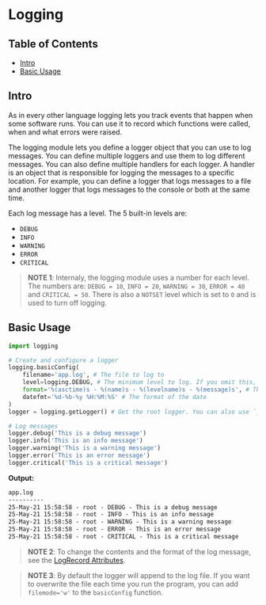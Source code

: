 <!-- omit in toc -->
# Logging

<!-- omit in toc -->
## Table of Contents
- [Intro](#intro)
- [Basic Usage](#basic-usage)


## Intro

As in every other language logging lets you track events that happen when some software runs. 
You can use it to record which functions were called, when and what errors were raised.

The logging module lets you define a logger object that you can use to log messages. 
You can define multiple loggers and use them to log different messages. 
You can also define multiple handlers for each logger.
A handler is an object that is responsible for logging the messages to a specific location. 
For example, you can define a logger that logs messages to a file and another logger that logs messages to the console or both at the same time.

Each log message has a level.
The 5 built-in levels are:
- `DEBUG`
- `INFO`
- `WARNING`
- `ERROR`
- `CRITICAL`

> **NOTE 1**: Internaly, the logging module uses a number for each level. The numbers are: `DEBUG = 10`, `INFO = 20`, `WARNING = 30`, `ERROR = 40` and `CRITICAL = 50`. There is also a `NOTSET` level which is set to `0` and is used to turn off logging.

## Basic Usage

```python
import logging

# Create and configure a logger
logging.basicConfig(
    filename='app.log', # The file to log to
    level=logging.DEBUG, # The minimum level to log. If you omit this, the default level is WARNING
    format='%(asctime)s - %(name)s - %(levelname)s - %(message)s', # The format of the log message
    datefmt='%d-%b-%y %H:%M:%S' # The format of the date
)
logger = logging.getLogger() # Get the root logger. You can also use `__name__` to get the logger of the current module but this creates issues when using multiple files.

# Log messages
logger.debug('This is a debug message')
logger.info('This is an info message')
logger.warning('This is a warning message')
logger.error('This is an error message')
logger.critical('This is a critical message')
```

**Output:**
```cmd
app.log
----------
25-May-21 15:58:58 - root - DEBUG - This is a debug message
25-May-21 15:58:58 - root - INFO - This is an info message
25-May-21 15:58:58 - root - WARNING - This is a warning message
25-May-21 15:58:58 - root - ERROR - This is an error message
25-May-21 15:58:58 - root - CRITICAL - This is a critical message
```

> **NOTE 2**: To change the contents and the format of the log message, see the [LogRecord Attributes].

> **NOTE 3**: By default the logger will append to the log file. If you want to overwrite the file each time you run the program, you can add `filemode='w'` to the `basicConfig` function.

<!-- TODO: Add logger inheritance section -->

<!-- links -->
[LogRecord Attributes]: https://docs.python.org/3/library/logging.html#logrecord-attributes